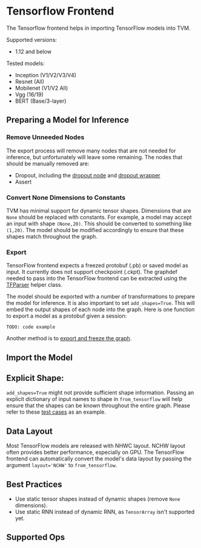 <!--- Licensed to the Apache Software Foundation (ASF) under one -->
<!--- or more contributor license agreements.  See the NOTICE file -->
<!--- distributed with this work for additional information -->
<!--- regarding copyright ownership.  The ASF licenses this file -->
<!--- to you under the Apache License, Version 2.0 (the -->
<!--- "License"); you may not use this file except in compliance -->
<!--- with the License.  You may obtain a copy of the License at -->

<!---   http://www.apache.org/licenses/LICENSE-2.0 -->

<!--- Unless required by applicable law or agreed to in writing, -->
<!--- software distributed under the License is distributed on an -->
<!--- "AS IS" BASIS, WITHOUT WARRANTIES OR CONDITIONS OF ANY -->
<!--- KIND, either express or implied.  See the License for the -->
<!--- specific language governing permissions and limitations -->
<!--- under the License. -->

# Tensorflow Frontend
The Tensorflow frontend helps in importing TensorFlow models into TVM.

Supported versions:
- 1.12 and below

Tested models:
- Inception (V1/V2/V3/V4)
- Resnet (All)
- Mobilenet (V1/V2 All)
- Vgg (16/19)
- BERT (Base/3-layer)

## Preparing a Model for Inference

### Remove Unneeded Nodes

The export process will remove many nodes that are not needed for inference, but unfortunately will leave some remaining.
The nodes that should be manually removed are:
- Dropout, including the [dropout node](https://www.tensorflow.org/api_docs/python/tf/nn/dropout) and [dropout wrapper](https://www.tensorflow.org/versions/r1.12/api_docs/python/tf/nn/rnn_cell/DropoutWrapper?hl=hr)
- Assert

### Convert None Dimensions to Constants

TVM has minimal support for dynamic tensor shapes. Dimensions that are ```None``` should be replaced with constants. For example, a model may accept an input with shape ```(None,20)```. This should be converted to something like ```(1,20)```. The model should be modified accordingly to ensure that these shapes match throughout the graph.

### Export

TensorFlow frontend expects a freezed protobuf (.pb) or saved model as input. It currently does not support checkpoint (.ckpt).
The graphdef needed to pass into the TensorFlow frontend can be extracted using the [TFParser](https://github.com/dmlc/tvm/blob/77445311540c0dfa7b124304b5cf89da6f2c210f/python/tvm/relay/frontend/tensorflow_parser.py) helper class.

The model should be exported with a number of transformations to prepare the model for inference. It is also important to set ```add_shapes=True```. This will embed the output shapes of each node into the graph. Here is one function to export a model as a protobuf given a session:

```TODO: code example```

Another method is to [export and freeze the graph](https://github.com/tensorflow/models/tree/master/research/slim#exporting-the-inference-graph).

## Import the Model

## Explicit Shape:
```add_shapes=True``` might not provide sufficient shape information. Passing an explicit dictionary of input names to shape in ```from_tensorflow``` will help ensure that the shapes can be known throughout the entire graph. Please refer to these [test cases](https://github.com/dmlc/tvm/blob/master/nnvm/tests/python/frontend/tensorflow/test_forward.py#L36) as an example.

## Data Layout
Most TensorFlow models are released with NHWC layout. NCHW layout often provides better performance, especially on GPU. The TensorFlow frontend can automatically convert the model's data layout by passing the argument ```layout='NCHW'``` to ```from_tensorflow```.

## Best Practices

- Use static tensor shapes instead of dynamic shapes (remove ```None``` dimensions).
- Use static RNN instead of dynamic RNN, as ```TensorArray``` isn't supported yet.

## Supported Ops


